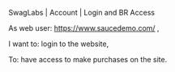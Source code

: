 SwagLabs | Account | Login and BR Access

As web user: https://www.saucedemo.com/ ,

I want to: login to the website,

To: have access to make purchases on the site.